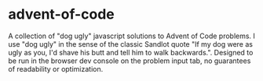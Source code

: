# advent-of-code

A collection of "dog ugly" javascript solutions to Advent of Code problems. I use "dog ugly" in the sense of the classic Sandlot quote "If my dog were as ugly as you, I'd shave his butt and tell him to walk backwards.". Designed to be run in the browser dev console on the problem input tab, no guarantees of readability or optimization.
